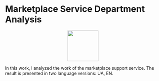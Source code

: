 # Marketplace Service Department Analysis

<div id="header" align="center">
  <img src="https://media.giphy.com/media/M9gbBd9nbDrOTu1Mqx/giphy.gif" width="100"/>
</div>

In this work, I analyzed the work of the marketplace support service. The result is presented in two language versions: UA, EN.

